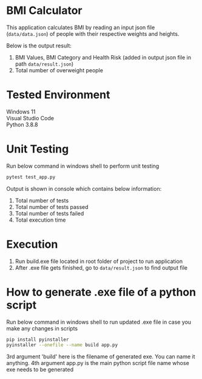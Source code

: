 # BMI Calculator
This application calculates BMI by reading an input json file (`data/data.json`) of people with their respective weights and heights.

Below is the output result:
1. BMI Values, BMI Category and Health Risk (added in output json file in path `data/result.json`)
2. Total number of overweight people

# Tested Environment
Windows 11\
Visual Studio Code\
Python 3.8.8

# Unit Testing

Run below command in windows shell to perform unit testing
```bash
pytest test_app.py
```

Output is shown in console which contains below information:
1. Total number of tests
2. Total number of tests passed
3. Total number of tests failed
4. Total execution time

# Execution

1. Run build.exe file located in root folder of project to run application
2. After .exe file gets finished, go to `data/result.json` to find output file

# How to generate .exe file of a python script
Run below command in windows shell to run updated .exe file in case you make any changes in scripts
```bash
pip install pyinstaller
pyinstaller --onefile --name build app.py
```
3rd argument 'build' here is the filename of generated exe. You can name it anything. 
4th argument app.py is the main python script file name whose exe needs to be generated
